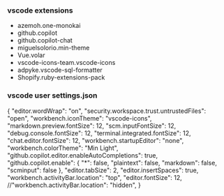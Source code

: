 ### vscode extensions
- azemoh.one-monokai
- github.copilot
- github.copilot-chat
- miguelsolorio.min-theme
- Vue.volar
- vscode-icons-team.vscode-icons
- adpyke.vscode-sql-formatter
- Shopify.ruby-extensions-pack

    
### vscode user settings.json
  {
      "editor.wordWrap": "on",
      "security.workspace.trust.untrustedFiles": "open",
      "workbench.iconTheme": "vscode-icons",
      "markdown.preview.fontSize": 12,
      "scm.inputFontSize": 12,
      "debug.console.fontSize": 12,
      "terminal.integrated.fontSize": 12,
      "chat.editor.fontSize": 12,
      "workbench.startupEditor": "none",
      "workbench.colorTheme": "Min Light",
      "github.copilot.editor.enableAutoCompletions": true,
      "github.copilot.enable": {
          "*": false,
          "plaintext": false,
          "markdown": false,
          "scminput": false
      },
      "editor.tabSize": 2,
      "editor.insertSpaces": true,
      "workbench.activityBar.location": "top",
      "editor.fontSize": 12,
      //"workbench.activityBar.location": "hidden",
  }

